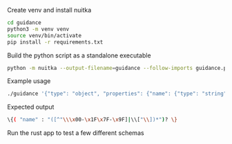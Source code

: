 

Create venv and install nuitka

```bash
cd guidance
python3 -m venv venv
source venv/bin/activate
pip install -r requirements.txt
```

Build the python script as a standalone executable

```bash
python -m nuitka --output-filename=guidance --follow-imports guidance.py
```

Example usage
```bash 
./guidance '{"type": "object", "properties": {"name": {"type": "string"}}}'
```

Expected output
```bash
\{( "name" : "([^"\\\x00-\x1F\x7F-\x9F]|\\["\\])*")? \}
```

Run the rust app to test a few different schemas
